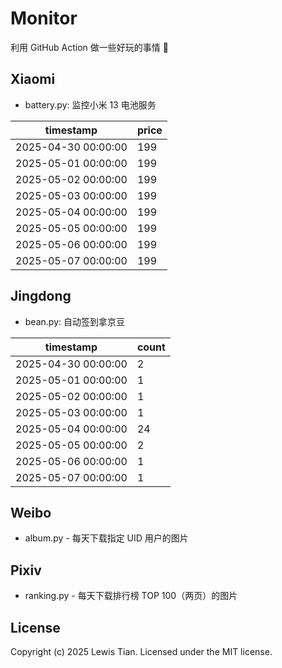 # Monitor

利用 GitHub Action 做一些好玩的事情 🤣

## Xiaomi

- battery.py: 监控小米 13 电池服务

<!-- xiaomi13battery-start -->

| timestamp | price |
| --- | --- |
| 2025-04-30 00:00:00 | 199 |
| 2025-05-01 00:00:00 | 199 |
| 2025-05-02 00:00:00 | 199 |
| 2025-05-03 00:00:00 | 199 |
| 2025-05-04 00:00:00 | 199 |
| 2025-05-05 00:00:00 | 199 |
| 2025-05-06 00:00:00 | 199 |
| 2025-05-07 00:00:00 | 199 |

<!-- xiaomi13battery-end -->

## Jingdong

- bean.py: 自动签到拿京豆

<!-- jingdongbean-start -->

| timestamp | count |
| --- | --- |
| 2025-04-30 00:00:00 | 2 |
| 2025-05-01 00:00:00 | 1 |
| 2025-05-02 00:00:00 | 1 |
| 2025-05-03 00:00:00 | 1 |
| 2025-05-04 00:00:00 | 24 |
| 2025-05-05 00:00:00 | 2 |
| 2025-05-06 00:00:00 | 1 |
| 2025-05-07 00:00:00 | 1 |

<!-- jingdongbean-end -->

## Weibo

- album.py - 每天下载指定 UID 用户的图片

## Pixiv

- ranking.py - 每天下载排行榜 TOP 100（两页）的图片

## License

Copyright (c) 2025 Lewis Tian. Licensed under the MIT license.
